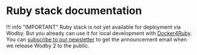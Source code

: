 # Ruby stack documentation

!!! info "IMPORTANT"
    Ruby stack is not yet available for deployment via Wodby. But you already can use it for local development with [Docker4Ruby](local.md). You can [subscribe to our newsletter](http://eepurl.com/br01gH) to get the announcement email when we release Wodby 2 to the public. 


